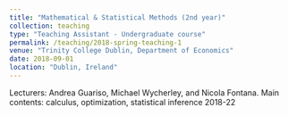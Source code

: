 ```yaml
---
title: "Mathematical & Statistical Methods (2nd year)"
collection: teaching
type: "Teaching Assistant - Undergraduate course"
permalink: /teaching/2018-spring-teaching-1
venue: "Trinity College Dublin, Department of Economics"
date: 2018-09-01
location: "Dublin, Ireland"
---
```


Lecturers: Andrea Guariso, Michael Wycherley, and Nicola Fontana. 
Main contents: calculus, optimization, statistical inference
2018-22

